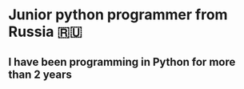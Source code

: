 # Junior python programmer from **Russia** 🇷🇺
## I have been programming in Python for **more than 2 years**

<!--
**awtik/awtik** is a ✨ _special_ ✨ repository because its `README.md` (this file) appears on your GitHub profile.
